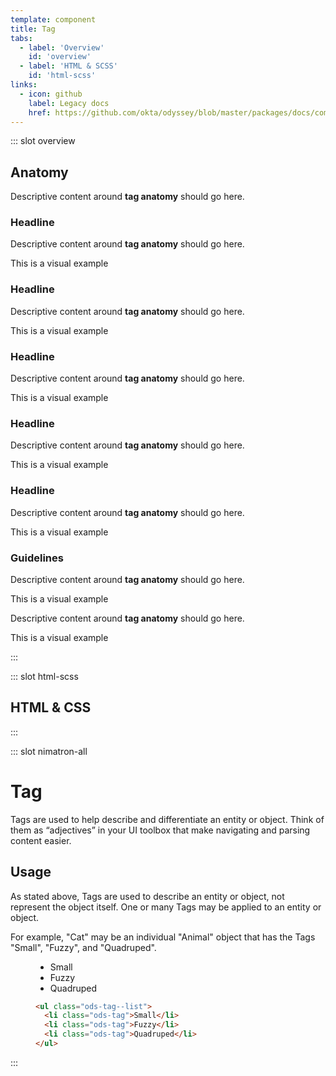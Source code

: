 ```yaml
---
template: component
title: Tag
tabs:
  - label: 'Overview'
    id: 'overview'
  - label: 'HTML & SCSS'
    id: 'html-scss'
links:
  - icon: github
    label: Legacy docs
    href: https://github.com/okta/odyssey/blob/master/packages/docs/components/tag.md
---
```


::: slot overview

## Anatomy

<Description>

Descriptive content around **tag anatomy** should go here.

</Description>

<Anatomy img="/images/fpo.svg" />


### Headline

<Description>

Descriptive content around **tag anatomy** should go here.

</Description>

<Example>

This is a visual example

</Example>


### Headline

<Description>

Descriptive content around **tag anatomy** should go here.

</Description>

<Example>

This is a visual example

</Example>


### Headline

<Description>

Descriptive content around **tag anatomy** should go here.

</Description>

<Example>

This is a visual example

</Example>


### Headline

<Description>

Descriptive content around **tag anatomy** should go here.

</Description>

<Example>

This is a visual example

</Example>


### Headline

<Description>

Descriptive content around **tag anatomy** should go here.

</Description>

<Example>

This is a visual example

</Example>


### Guidelines

<Description>

Descriptive content around **tag anatomy** should go here.

</Description>

<Example type="positive">

This is a visual example

</Example>

<Description>

Descriptive content around **tag anatomy** should go here.

</Description>

<Example type="positive">

This is a visual example

</Example>

:::

::: slot html-scss
## HTML & CSS
:::

::: slot nimatron-all

# Tag

Tags are used to help describe and differentiate an entity or object. Think of them as “adjectives” in your UI toolbox that make navigating and parsing content easier.

## Usage

As stated above, Tags are used to describe an entity or object, not represent the object itself. One or many Tags may be applied to an entity or object.

For example, "Cat" may be an individual "Animal" object that has the Tags "Small", "Fuzzy", and "Quadruped".

<figure class="nimatron--example">
  <div class="nimatron--rendered">
    <ul class="ods-tag--list"><li class="ods-tag">Small</li><li class="ods-tag">Fuzzy</li><li class="ods-tag">Quadruped</li></ul>
  </div>

  ```html
  <ul class="ods-tag--list">
    <li class="ods-tag">Small</li>
    <li class="ods-tag">Fuzzy</li>
    <li class="ods-tag">Quadruped</li>
  </ul>
  ```
</figure>

:::
